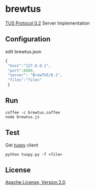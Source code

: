 # brewtus

[TUS Protocol 0.2](http://www.tus.io/protocols/resumable-upload.html) Server Implementation


## Configuration
edit brewtus.json
```js
{
 "host":"127.0.0.1",
 "port":8080, 
 "server": "BrewTUS/0.1",
 "files":"files"
 }
```

## Run

```
coffee -c brewtus.coffee
node brewtus.js
```

## Test
Get [tuspy](https://github.com/vayam/tuspy) client
```
python tuspy.py -f <file>
```

## License
[Apache License, Version 2.0](http://www.apache.org/licenses/LICENSE-2.0).
